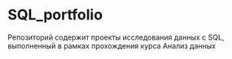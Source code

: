 # SQL_portfolio
Репозиторий содержит проекты исследования данных с SQL, выполненный в рамках прохождения курса Анализ данных
